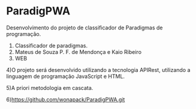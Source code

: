 # ParadigPWA
Desenvolvimento do projeto de classificador de Paradigmas de programação.

1) Classificador de paradigmas.
2) Mateus de Souza P. F. de Mendonça e Kaio Ribeiro
3) WEB

4)O projeto será desenvolvido utilizando a tecnologia APIRest, utilizando a linguagem de programação JavaScript e HTML.

5)A priori metodologia em cascata.

6)https://github.com/wonapack/ParadigPWA.git
